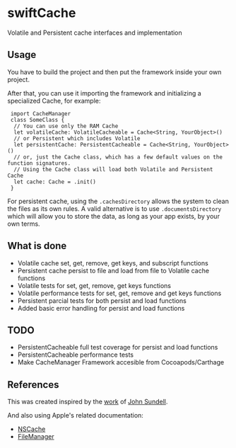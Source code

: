 # swiftCache
Volatile and Persistent cache interfaces and implementation

## Usage
You have to build the project and then put the framework inside your own project.

After that, you can use it importing the framework and initializing a specialized Cache, for example:  
```
 import CacheManager
 class SomeClass {
  // You can use only the RAM Cache
  let volatileCache: VolatileCacheable = Cache<String, YourObject>()
  // or Persistent which includes Volatile
  let persistentCache: PersistentCacheable = Cache<String, YourObject>()
  // or, just the Cache class, which has a few default values on the function signatures.
  // Using the Cache class will load both Volatile and Persistent Cache
  let cache: Cache = .init()
 }
 ```

For persistent cache, using the `.cachesDirectory` allows the system to clean the files as its own rules. A valid alternative is to use `.documentsDirectory` which will allow you to store the data, as long as your app exists, by your own terms.

## What is done
* Volatile cache set, get, remove, get keys, and subscript functions
* Persistent cache persist to file and load from file to Volatile cache functions
* Volatile tests for set, get, remove, get keys functions
* Volatile performance tests for set, get, remove and get keys functions
* Persistent parcial tests for both persist and load functions
* Added basic error handling for persist and load functions

## TODO
* PersistentCacheable full test coverage for persist and load functions
* PersistentCacheable performance tests
* Make CacheManager Framework accesible from Cocoapods/Carthage

## References
This was created inspired by the [work](https://www.swiftbysundell.com/articles/caching-in-swift/) of [John Sundell](https://github.com/JohnSundell).

And also using Apple's related documentation:
- [NSCache](https://developer.apple.com/documentation/foundation/nscache)
- [FileManager](https://developer.apple.com/documentation/foundation/filemanager)
